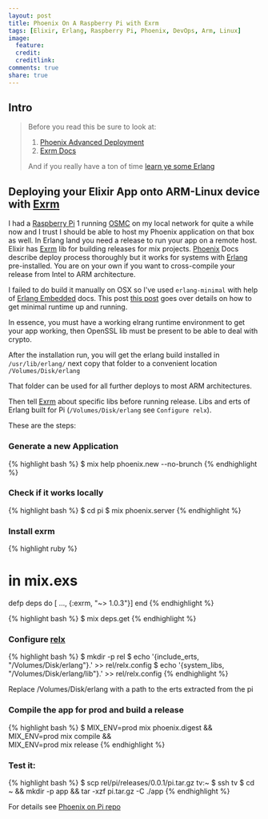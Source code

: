 ```yaml
---
layout: post
title: Phoenix On A Raspberry Pi with Exrm
tags: [Elixir, Erlang, Raspberry Pi, Phoenix, DevOps, Arm, Linux]
image:
  feature: 
  credit: 
  creditlink: 
comments: true
share: true
---
```


## Intro

> Before you read this be sure to look at:
>
> 1. [Phoenix Advanced Deployment](http://www.phoenixframework.org/docs/advanced-deployment)
> 2. [Exrm Docs](https://exrm.readme.io/docs)
>
> And if you really have a ton of time [learn ye some Erlang](http://learnyousomeerlang.com/release-is-the-word)

## Deploying your Elixir App onto ARM-Linux device with [Exrm](https://github.com/bitwalker/exrm)

I had a [Raspberry Pi](https://www.raspberrypi.org/) 1 running [OSMC](https://osmc.tv/) on my local network for quite a while now and I trust I should be able to host my Phoenix application on that box as well. In Erlang land you need a release to run your app on a remote host. Elixir has [Exrm](https://exrm.readme.io/docs) lib for building releases for mix projects. [Phoenix](http://www.phoenixframework.org/docs/advanced-deployment) Docs describe deploy process thoroughly but it works for systems with [Erlang](https://www.erlang.org/) pre-installed. You are on your own if you want to cross-compile your release from Intel to ARM architecture.

I failed to do build it manually on OSX so I've used `erlang-minimal` with help of [Erlang Embedded](http://www.erlang-embedded.com/) docs. This post [this post](http://www.erlang-embedded.com/2013/09/new-erlang-package-for-small-devices-erlang-mini/) goes over details on how to get minimal runtime up and running.

In essence, you must have a working elrang runtime environment to get your app working, then OpenSSL lib must be present to be able to deal with crypto.

After the installation run, you will get the erlang build installed in `/usr/lib/erlang/` next copy that folder to a convenient location `/Volumes/Disk/erlang`

That folder can be used for all further deploys to most ARM architectures.

Then tell [Exrm](https://exrm.readme.io/docs) about specific libs before running release. Libs and erts of Erlang built for Pi (`/Volumes/Disk/erlang` see `Configure relx`).

These are the steps:

### Generate a new Application

{% highlight bash %}
$ mix help phoenix.new --no-brunch
{% endhighlight %}

### Check if it works locally

{% highlight bash %}
$ cd pi
$ mix phoenix.server
{% endhighlight %}

### Install exrm

{% highlight ruby %}

# in mix.exs

defp deps do
  [ ..., {:exrm, "~> 1.0.3"}]
end
{% endhighlight %}


{% highlight bash %}
$ mix deps.get
{% endhighlight %}

### Configure [relx](https://github.com/erlware/relx/wiki/configuration)

{% highlight bash %}
$ mkdir -p rel
$ echo '{include_erts, "/Volumes/Disk/erlang"}.' >> rel/relx.config
$ echo '{system_libs, "/Volumes/Disk/erlang/lib"}.' >> rel/relx.config
{% endhighlight %}

Replace /Volumes/Disk/erlang with a path to the erts extracted from the pi

### Compile the app for prod and build a release
{% highlight bash %}
$ MIX_ENV=prod mix phoenix.digest &&\
  MIX_ENV=prod mix compile &&\
  MIX_ENV=prod mix release
{% endhighlight %}

### Test it:

{% highlight bash %}
$ scp rel/pi/releases/0.0.1/pi.tar.gz tv:~
$ ssh tv
$ cd ~ && mkdir -p app && tar -xzf pi.tar.gz -C ./app
{% endhighlight %}


For details see [Phoenix on Pi repo](https://github.com/andrewshatnyy/phoenix-on-pi)
